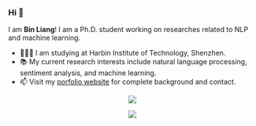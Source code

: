 ### Hi 👋

I am **Bin Liang**! I am a Ph.D. student working on researches related to NLP and machine learning.
- 👨🏼‍🎓 I am studying at Harbin Institute of Technology, Shenzhen.
- 📚️ My current research interests include natural language processing, sentiment analysis, and machine learning.
- 📫 Visit my [porfolio website](https://BinLiang-NLP.github.io/) for complete background and contact.

<td width="55%">
<p align = "center">
  <img src = "https://github-readme-stats.vercel.app/api?username=BinLiang-NLP&show_icons=true&theme=radical&line_height=33">
</p>
</td>
<td width="45%">
<p align = "center">
  <img src = "https://github-readme-stats.vercel.app/api/top-langs/?username=BinLiang-NLP&hide_langs_below=.25&theme=radical">
</p>
</td>
